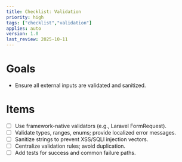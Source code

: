 ```yaml
---
title: Checklist: Validation
priority: high
tags: ["checklist","validation"]
applies: auto
version: 1.0
last_review: 2025-10-11
---
```


# Goals
- Ensure all external inputs are validated and sanitized.

# Items
- [ ] Use framework-native validators (e.g., Laravel FormRequest).
- [ ] Validate types, ranges, enums; provide localized error messages.
- [ ] Sanitize strings to prevent XSS/SQLI injection vectors.
- [ ] Centralize validation rules; avoid duplication.
- [ ] Add tests for success and common failure paths.
